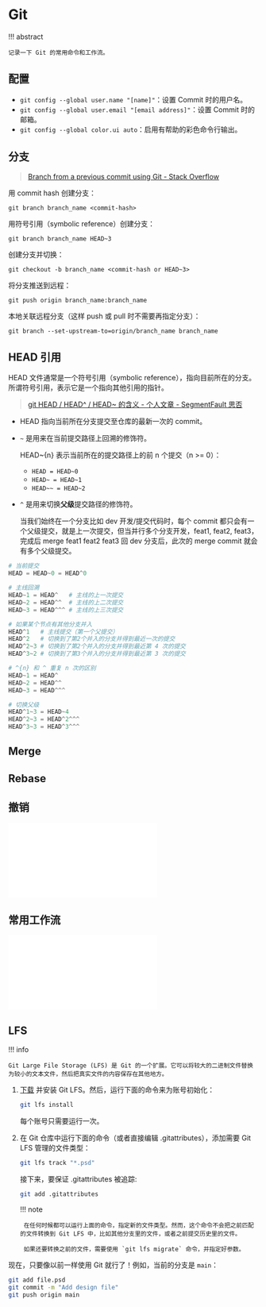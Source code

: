 # Git

!!! abstract

    记录一下 Git 的常用命令和工作流。

## 配置

- `git config --global user.name "[name]"`：设置 Commit 时的用户名。
- `git config --global user.email "[email address]"`：设置 Commit 时的邮箱。
- `git config --global color.ui auto`：启用有帮助的彩色命令行输出。

## 分支

> [Branch from a previous commit using Git - Stack Overflow](https://stackoverflow.com/questions/2816715/branch-from-a-previous-commit-using-git)

用 commit hash 创建分支：

```
git branch branch_name <commit-hash>
```

用符号引用（symbolic reference）创建分支：

```
git branch branch_name HEAD~3
```

创建分支并切换：

```
git checkout -b branch_name <commit-hash or HEAD~3>
```

将分支推送到远程：

```
git push origin branch_name:branch_name
```

本地关联远程分支（这样 push 或 pull 时不需要再指定分支）：

```
git branch --set-upstream-to=origin/branch_name branch_name
```

## HEAD 引用

HEAD 文件通常是一个符号引用（symbolic reference），指向目前所在的分支。 所谓符号引用，表示它是一个指向其他引用的指针。

> [git HEAD / HEAD^ / HEAD~ 的含义 - 个人文章 - SegmentFault 思否](https://segmentfault.com/a/1190000022506884)

- HEAD 指向当前所在分支提交至仓库的最新一次的 commit。

- `~` 是用来在当前提交路径上回溯的修饰符。

    HEAD~{n} 表示当前所在的提交路径上的前 n 个提交（n >= 0）：

    - `HEAD = HEAD~0`
    - `HEAD~ = HEAD~1`
    - `HEAD~~ = HEAD~2`


- `^` 是用来切换**父级**提交路径的修饰符。

    当我们始终在一个分支比如 dev 开发/提交代码时，每个 commit 都只会有一个父级提交，就是上一次提交，但当并行多个分支开发，feat1, feat2, feat3，完成后 merge feat1 feat2 feat3 回 dev 分支后，此次的 merge commit 就会有多个父级提交。

``` python
# 当前提交
HEAD = HEAD~0 = HEAD^0

# 主线回溯
HEAD~1 = HEAD^   # 主线的上一次提交
HEAD~2 = HEAD^^  # 主线的上二次提交
HEAD~3 = HEAD^^^ # 主线的上三次提交

# 如果某个节点有其他分支并入
HEAD^1   # 主线提交（第一个父提交）
HEAD^2   # 切换到了第2个并入的分支并得到最近一次的提交
HEAD^2~3 # 切换到了第2个并入的分支并得到最近第 4 次的提交
HEAD^3~2 # 切换到了第3个并入的分支并得到最近第 3 次的提交

# ^{n} 和 ^ 重复 n 次的区别 
HEAD~1 = HEAD^
HEAD~2 = HEAD^^
HEAD~3 = HEAD^^^

# 切换父级
HEAD^1~3 = HEAD~4 
HEAD^2~3 = HEAD^2^^^
HEAD^3~3 = HEAD^3^^^
```

## Merge

## Rebase

## 撤销

<div class="responsive-video-container">
    <iframe src="//player.bilibili.com/player.html?aid=559048463&bvid=BV1ne4y1S7S9&cid=861329934&p=1&autoplay=0" scrolling="no" border="0" frameborder="no" framespacing="0" allowfullscreen="true"> </iframe>
</div>

## 常用工作流

<div class="responsive-video-container">
    <iframe src="//player.bilibili.com/player.html?aid=561005338&bvid=BV19e4y1q7JJ&cid=846391446&p=1&autoplay=0" scrolling="no" border="0" frameborder="no" framespacing="0" allowfullscreen="true"> </iframe>
</div>

## LFS

!!! info

    Git Large File Storage (LFS) 是 Git 的一个扩展。它可以将较大的二进制文件替换为较小的文本文件，然后把真实文件的内容保存在其他地方。

1. [下载](https://git-lfs.com/) 并安装 Git LFS。然后，运行下面的命令来为账号初始化：

    ``` bash
    git lfs install
    ```

    每个账号只需要运行一次。

2. 在 Git 仓库中运行下面的命令（或者直接编辑 .gitattributes），添加需要 Git LFS 管理的文件类型：

    ``` bash
    git lfs track "*.psd"
    ```

    接下来，要保证 .gitattributes 被追踪:

    ``` bash
    git add .gitattributes
    ```

    !!! note

        在任何时候都可以运行上面的命令，指定新的文件类型。然而，这个命令不会把之前匹配的文件转换到 Git LFS 中，比如其他分支里的文件，或者之前提交历史里的文件。

        如果还要转换之前的文件，需要使用 `git lfs migrate` 命令，并指定好参数。

现在，只要像以前一样使用 Git 就行了！例如，当前的分支是 `main`：

``` bash
git add file.psd
git commit -m "Add design file"
git push origin main
```
